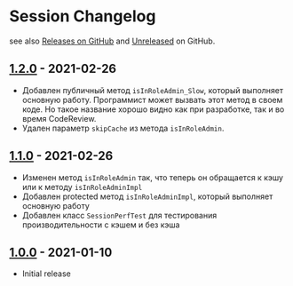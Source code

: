 # Session Changelog

see also [Releases on GitHub](https://github.com/mazzy-ax/Session/releases) and [Unreleased](https://github.com/mazzy-ax/Session/compare/1.2.0...main) on GitHub.

## [1.2.0](https://github.com/mazzy-ax/Session/tree/1.1.0...1.2.0) - 2021-02-26

* Добавлен публичный метод `isInRoleAdmin_Slow`, который выполняет основную работу. Программист может вызвать этот метод в своем коде. Но такое название хорошо видно как при разработке, так и во время CodeReview.
* Удален параметр `skipCache` из метода `isInRoleAdmin`.

## [1.1.0](https://github.com/mazzy-ax/Session/tree/1.0.0...1.1.0) - 2021-02-26

* Изменен метод `isInRoleAdmin` так, что теперь он обращается к кэшу или к методу `isInRoleAdminImpl`
* Добавлен protected метод `isInRoleAdminImpl`, который выполняет основную работу
* Добавлен класс `SessionPerfTest` для тестирования производительности с кэшем и без кэша

## [1.0.0](https://github.com/mazzy-ax/Session/tree/1.0.0) - 2021-01-10

* Initial release
